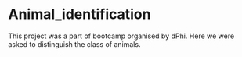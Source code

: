 # Animal_identification
This project was a part of bootcamp organised by dPhi. Here we were asked to distinguish the class of animals. 
